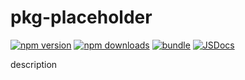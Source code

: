 # pkg-placeholder

[![npm version][npm-version-src]][npm-version-href]
[![npm downloads][npm-downloads-src]][npm-downloads-href]
[![bundle][bundle-src]][bundle-href]
[![JSDocs][jsdocs-src]][jsdocs-href]

description

<!-- Badges -->

[npm-version-src]: https://img.shields.io/npm/v/pkg-placeholder?style=flat&colorA=080f12&colorB=1fa669
[npm-version-href]: https://npmjs.com/package/pkg-placeholder
[npm-downloads-src]: https://img.shields.io/npm/dm/pkg-placeholder?style=flat&colorA=080f12&colorB=1fa669
[npm-downloads-href]: https://npmjs.com/package/pkg-placeholder
[bundle-src]: https://img.shields.io/bundlephobia/minzip/pkg-placeholder?style=flat&colorA=080f12&colorB=1fa669&label=minzip
[bundle-href]: https://bundlephobia.com/result?p=pkg-placeholder
[jsdocs-src]: https://img.shields.io/badge/jsdocs-reference-080f12?style=flat&colorA=080f12&colorB=1fa669
[jsdocs-href]: https://www.jsdocs.io/package/pkg-placeholder

